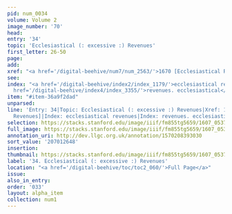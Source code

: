 ```yaml
---
pid: num_0034
volume: Volume 2
image_number: '70'
head:
entry: '34'
topic: 'Ecclesiastical (: excessive :) Revenues'
first_letter: 26-50
page:
add:
xref: "<a href='/digital-beehive/num7/num_2563/'>1670 [Ecclesiastical Revenues]</a>"
see:
index: "<a href='/digital-beehive/index2/index_1179/'>ecclesiastical revenues</a>|<a
  href='/digital-beehive/index4/index_3355/'>revenues. ecclesiastical</a>"
item: "#item-36a9f2dad"
unparsed:
line: 'Entry: 34|Topic: Ecclesiastical (: excessive :) Revenues|Xref: 1670 [Ecclesiastical
  Revenues]|Index: ecclesiastical revenues|Index: revenues. ecclesiastical|#item-36a9f2dad'
selection: https://stacks.stanford.edu/image/iiif/fm855tg5659/1607_0537/807,2648,3012,402/full/0/default.jpg
full_image: https://stacks.stanford.edu/image/iiif/fm855tg5659/1607_0537/full/full/0/default.jpg
annotation_uri: http://dev.llgc.org.uk/annotation/1570208393030
sort_value: '207012648'
insertion:
thumbnail: https://stacks.stanford.edu/image/iiif/fm855tg5659/1607_0537/807,2648,600,180/250,/0/default.jpg
label: '34. Ecclesiastical (: excessive :) Revenues'
location: "<a href='/digital-beehive/toc/toc2_060/'>Full Page</a>"
issue:
also_in_entry:
order: '033'
layout: alpha_item
collection: num1
---
```

